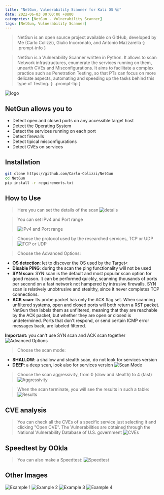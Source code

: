 ```yaml
---
title: "NetGun, Vulnerability Scanner for Kali OS ​💻​"
date: 2022-06-03 00:00:00 +0800
categories: [NetGun - Vulnerability Scanner]
tags: [NetGun, Vulnerability Scanner]
---
```


<style>
    .centered-image {
        text-align: center;
    }
</style>

> NetGun is an open source project available on GitHub, developed by Me (Carlo Colizzi), Giulio Incoronato, and Antonio Mazzarella
{: .prompt-info } 

> NetGun is a Vulnerability Scanner written in Python. It allows to scan Network infrastructures, enumerate the services running on them, unearth CVEs and Misconfigurations. It aims to facilitate a complex practice such as Penetration Testing, so that PTs can focus on more delicate aspects, automating and speeding up the tasks behind this type of Testing.
{: .prompt-tip } 

![logo](https://github.com/Carlo-Colizzi/NetGun/blob/main/source_code/persistence/storage/assets/netgun_logo.png)

## NetGun allows you to
- Detect open and closed ports on any accessible target host
- Detect the Operating System
- Detect the services running  on each port
- Detect firewalls
- Detect tipical misconfigurations
- Detect CVEs on services


## Installation
```bash
git clone https://github.com/Carlo-Colizzi/NetGun
cd NetGun
pip install -r requirements.txt
```

## How to Use
> Here you can set the details of the scan
![details](https://github.com/Carlo-Colizzi/NetGun/blob/main/source_code/persistence/storage/assets/scan_details.png)

> You can set IPv4 and Port range</p>
![IPv4 and Port range](https://github.com/Carlo-Colizzi/NetGun/blob/main/source_code/persistence/storage/assets/set_ip_and_ports.png)

> Choose the protocol used by the researched services, TCP or UDP
![TCP or UDP](https://github.com/Carlo-Colizzi/NetGun/blob/main/source_code/persistence/storage/assets/protocol.png)

> Choose the Advanced Options:
- **OS detection**: let to discover the OS used by the Target<
- **Disable PING**: during the scan the ping functionality will not be used
- **SYN scan**: SYN scan is the default and most popular scan option for good reason. It can be performed quickly, scanning thousands of ports per second on a fast network not hampered by intrusive firewalls. SYN scan is relatively unobtrusive and stealthy, since it never completes TCP connections.
- **ACK scan**:  Its probe packet has only the ACK flag set. When scanning unfiltered systems, open and closed ports will both return a RST packet. NetGun then labels them as unfiltered, meaning that they are reachable by the ACK packet, but whether they are open or closed is undetermined. Ports that don't respond, or send certain ICMP error messages back, are labeled filtered.

**Important:**   you can't use SYN scan and ACK scan together
![Advanced Options](https://github.com/Carlo-Colizzi/NetGun/blob/main/source_code/persistence/storage/assets/advanced_options.png)

> Choose the scan mode:
- **SHALLOW**: a shallow and stealth scan, do not look for services version
- **DEEP**: a deep scan, look also for services version
![Scan Mode](https://github.com/Carlo-Colizzi/NetGun/blob/main/source_code/persistence/storage/assets/set_deep_or_shallow.png)

> Choose the scan aggressivity, from 0 (slow and stealth) to 4 (fast)
![Aggressivity](https://github.com/Carlo-Colizzi/NetGun/blob/main/source_code/persistence/storage/assets/scan_aggressivity.png)

> When the scan terminate, you will see the results in such a table:
![Results](https://github.com/Carlo-Colizzi/NetGun/blob/main/source_code/persistence/storage/assets/scan_result.png)


## CVE analysis
> You can check all the CVEs of a specific service just selecting it and clicking "Open CVE". The Vulnerabilities are obtained through the National Vulnerability Database of U.S. government
![CVEs](https://github.com/Carlo-Colizzi/NetGun/blob/main/source_code/persistence/storage/assets/search_cve.png)


## Speedtest by OOkla
> You can also make a Speedtest:
![Speedtest](https://github.com/Carlo-Colizzi/NetGun/blob/main/source_code/persistence/storage/assets/speedtest.png)


## Other Images
![Example 1](https://github.com/Carlo-Colizzi/NetGun/blob/main/source_code/persistence/storage/assets/scan_loading.png)
![Example 2](https://github.com/Carlo-Colizzi/NetGun/blob/main/source_code/persistence/storage/assets/scan_and_cve_view.png)
![Example 3](https://github.com/Carlo-Colizzi/NetGun/blob/main/source_code/persistence/storage/assets/welcome.png)
![Example 4](https://github.com/Carlo-Colizzi/NetGun/blob/main/source_code/persistence/storage/assets/scan_view.png)

